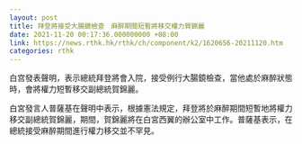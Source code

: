```yaml
---
layout: post
title: 拜登將接受大腸鏡檢查　麻醉期間短暫將移交權力賀錦麗
date: 2021-11-20 00:17:36.000000000 +08:00
link: https://news.rthk.hk/rthk/ch/component/k2/1620656-20211120.htm
categories: rthk
---
```


白宫發表聲明，表示總統拜登將會入院，接受例行大腸鏡檢查，當他處於麻醉狀態時，會將權力短暫移交副總統賀錦麗。

白宮發言人普薩基在聲明中表示，根據憲法規定，拜登將於麻醉期間短暫地將權力移交副總統賀錦麗，期間，賀錦麗將在白宮西翼的辦公室中工作。普薩基表示，在總統接受麻醉期間進行權力移交並不罕見。
